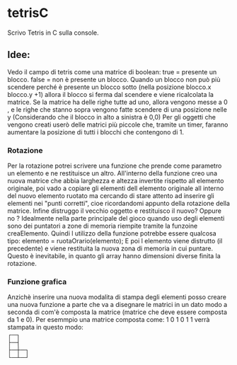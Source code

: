 # tetrisC
Scrivo Tetris in C sulla console.

## Idee:
Vedo il campo di tetris come una matrice di boolean:
true = presente un blocco.
false = non è presente un blocco.
Quando un blocco non può più scendere perché è presente un blocco sotto (nella posizione blocco.x blocco.y +1) allora il blocco si ferma dal scendere e viene ricalcolata la matrice.
Se la matrice ha delle righe tutte ad uno, allora vengono messe a 0 , e le righe che stanno sopra vengono fatte scendere di una posizione nelle y (Considerando che il blocco in alto a sinistra è 0,0)
Per gli oggetti che vengono creati userò delle matrici più piccole che, tramite un timer, faranno aumentare la posizione di tutti i blocchi che contengono di 1.

### Rotazione
Per la rotazione potrei scrivere una funzione che prende come parametro un elemento e ne restituisce un altro.
All'interno della funzione creo una nuova matrice che abbia larghezza e altezza invertite rispetto all elemento originale, poi vado a
copiare gli elementi dell elemento originale all interno del nuovo elemento ruotato ma cercando di stare attento ad inserire gli elementi
nei "punti corretti", cioe ricordandomi appunto della rotazione della matrice.
Infine distruggo il vecchio oggetto e restituisco il nuovo?
Oppure no ?
Idealmente nella parte principale del gioco quando uso degli elementi sono dei puntatori a zone di memoria riempite tramite la funzoine
creaElemento. Quindi l utilizzo della funzione potrebbe essere qualcosa tipo:
elemento = ruotaOrario(elemento);
E poi l elemento viene distrutto (il precedente) e viene restituita la nuova zona di memoria in cui puntare.
Questo è inevitabile, in quanto gli array hanno dimensioni diverse finita la rotazione.

### Funzione grafica
Anzichè inserire una nuova modalita di stampa degli elementi posso creare una nuova funzione a parte che va a disegnare le matrici in un dato modo a seconda di com'è composta la matrice  (matrice che deve essere composta da 1 e 0).
Per esemmpio una matrice composta come:
1 0
1 0
1 1
verrà stampata in questo modo:  
┌─┐  
├─┤  
├─┼─┐  
└─┴─┘  
